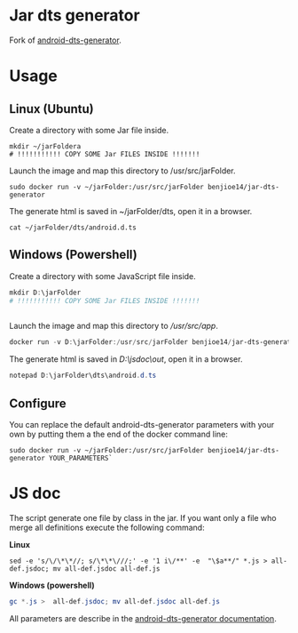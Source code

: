# Jar dts generator
Fork of [android-dts-generator](https://github.com/NativeScript/android-dts-generator).

# Usage
## Linux (Ubuntu)
Create a directory with some Jar file inside. 
```Shell
mkdir ~/jarFoldera
# !!!!!!!!!!! COPY SOME Jar FILES INSIDE !!!!!!! 
```

Launch the image and map this directory to /usr/src/jarFolder. 
```Shell
sudo docker run -v ~/jarFolder:/usr/src/jarFolder benjioe14/jar-dts-generator
```

The generate html is saved in ~/jarFolder/dts, open it in a browser. 
```Shell
cat ~/jarFolder/dts/android.d.ts
```

## Windows (Powershell)
Create a directory with some JavaScript file inside.
```Powershell
mkdir D:\jarFolder
# !!!!!!!!!!! COPY SOME Jar FILES INSIDE !!!!!!! 
 
```

Launch the image and map this directory to */usr/src/app*.
```Powershell
docker run -v D:\jarFolder:/usr/src/jarFolder benjioe14/jar-dts-generator
```

The generate html is saved in *D:\jsdoc\out*, open it in a browser.
```Powershell
notepad D:\jarFolder\dts\android.d.ts
```
## Configure
You can replace the default android-dts-generator parameters with your own by putting them a the end of the docker command line: 
```Shell
sudo docker run -v ~/jarFolder:/usr/src/jarFolder benjioe14/jar-dts-generator YOUR_PARAMETERS`
```

# JS doc
The script generate one file by class in the jar. If you want only a file who merge all definitions execute the following command:

**Linux**
```Shell
sed -e 's/\/\*\*//; s/\*\*\///;' -e '1 i\/**' -e  "\$a**/" *.js > all-def.jsdoc; mv all-def.jsdoc all-def.js
```


**Windows (powershell)**
```Powershell
gc *.js >  all-def.jsdoc; mv all-def.jsdoc all-def.js
```


All parameters are describe in the [android-dts-generator documentation](https://github.com/NativeScript/android-dts-generator).
